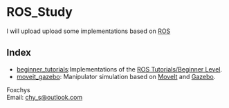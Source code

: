 # ROS_Study

I will upload upload some implementations based on [ROS](http://www.ros.org/)
## Index  
- [beginner_tutorials](https://github.com/foxchys/ROS_Study/tree/master/beginner_tutorials):Implementations of the [ROS Tutorials/Beginner Level](http://wiki.ros.org/ROS/Tutorials).  
- [moveit_gazebo](https://github.com/foxchys/ROS_Study/tree/master/moveit_gazebo):  Manipulator simulation based on [MoveIt](https://moveit.ros.org/) and [Gazebo](http://gazebosim.org/).

Foxchys  
Email: chy_s@outlook.com
